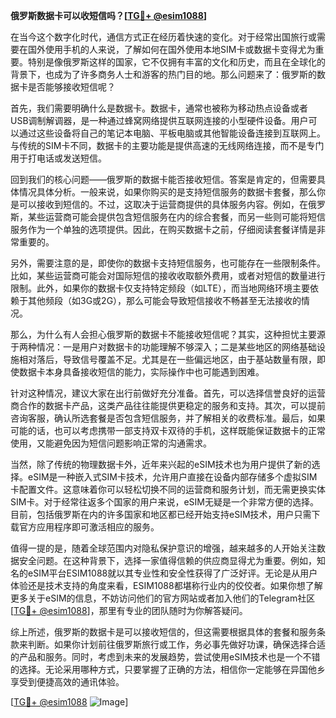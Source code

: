 **俄罗斯数据卡可以收短信吗？[[TG💪+ @esim1088](https://t.me/s/esim1088)]**

在当今这个数字化时代，通信方式正在经历着快速的变化。对于经常出国旅行或需要在国外使用手机的人来说，了解如何在国外使用本地SIM卡或数据卡变得尤为重要。特别是像俄罗斯这样的国家，它不仅拥有丰富的文化和历史，而且在全球化的背景下，也成为了许多商务人士和游客的热门目的地。那么问题来了：俄罗斯的数据卡是否能够接收短信呢？

首先，我们需要明确什么是数据卡。数据卡，通常也被称为移动热点设备或者USB调制解调器，是一种通过蜂窝网络提供互联网连接的小型硬件设备。用户可以通过这些设备将自己的笔记本电脑、平板电脑或其他智能设备连接到互联网上。与传统的SIM卡不同，数据卡的主要功能是提供高速的无线网络连接，而不是专门用于打电话或发送短信。

回到我们的核心问题——俄罗斯的数据卡能否接收短信。答案是肯定的，但需要具体情况具体分析。一般来说，如果你购买的是支持短信服务的数据卡套餐，那么你是可以接收到短信的。不过，这取决于运营商提供的具体服务内容。例如，在俄罗斯，某些运营商可能会提供包含短信服务在内的综合套餐，而另一些则可能将短信服务作为一个单独的选项提供。因此，在购买数据卡之前，仔细阅读套餐详情是非常重要的。

另外，需要注意的是，即使你的数据卡支持短信服务，也可能存在一些限制条件。比如，某些运营商可能会对国际短信的接收收取额外费用，或者对短信的数量进行限制。此外，如果你的数据卡仅支持特定频段（如LTE），而当地网络环境主要依赖于其他频段（如3G或2G），那么可能会导致短信接收不畅甚至无法接收的情况。

那么，为什么有人会担心俄罗斯的数据卡不能接收短信呢？其实，这种担忧主要源于两种情况：一是用户对数据卡的功能理解不够深入；二是某些地区的网络基础设施相对落后，导致信号覆盖不足。尤其是在一些偏远地区，由于基站数量有限，即使数据卡本身具备接收短信的能力，实际操作中也可能遇到困难。

针对这种情况，建议大家在出行前做好充分准备。首先，可以选择信誉良好的运营商合作的数据卡产品，这类产品往往能提供更稳定的服务和支持。其次，可以提前咨询客服，确认所选套餐是否包含短信服务，并了解相关的收费标准。最后，如果可能的话，也可以考虑携带一部支持双卡双待的手机，这样既能保证数据卡的正常使用，又能避免因为短信问题影响正常的沟通需求。

当然，除了传统的物理数据卡外，近年来兴起的eSIM技术也为用户提供了新的选择。eSIM是一种嵌入式SIM卡技术，允许用户直接在设备内部存储多个虚拟SIM卡配置文件。这意味着你可以轻松切换不同的运营商和服务计划，而无需更换实体SIM卡。对于经常往返多个国家的用户来说，eSIM无疑是一个非常方便的选择。目前，包括俄罗斯在内的许多国家和地区都已经开始支持eSIM技术，用户只需下载官方应用程序即可激活相应的服务。

值得一提的是，随着全球范围内对隐私保护意识的增强，越来越多的人开始关注数据安全问题。在这种背景下，选择一家值得信赖的供应商显得尤为重要。例如，知名的eSIM平台ESIM1088就以其专业性和安全性获得了广泛好评。无论是从用户体验还是技术支持的角度来看，ESIM1088都堪称行业内的佼佼者。如果你想了解更多关于eSIM的信息，不妨访问他们的官方网站或者加入他们的Telegram社区[[TG💪+ @esim1088](https://t.me/s/esim1088)]，那里有专业的团队随时为你解答疑问。

综上所述，俄罗斯的数据卡是可以接收短信的，但这需要根据具体的套餐和服务条款来判断。如果你计划前往俄罗斯旅行或工作，务必事先做好功课，确保选择合适的产品和服务。同时，考虑到未来的发展趋势，尝试使用eSIM技术也是一个不错的选择。无论采用哪种方式，只要掌握了正确的方法，相信你一定能够在异国他乡享受到便捷高效的通讯体验。

[[TG💪+ @esim1088](https://t.me/s/esim1088) ![Image](https://i.postimg.cc/4NQfJmqS/Snipaste-2025-05-13-00-14-12.png)]